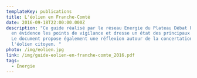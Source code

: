 ```yaml
---
templateKey: publications
title: L'éolien en Franche-Comté
date: 2016-09-18T22:00:00.000Z
description: "Ce guide réalisé par le réseau Energie du Plateau Débat Public met
  en évidence les points de vigilance et dresse un état des principaux impacts.
  Le document propose également une réflexion autour de la concertation et de
  l'éolien citoyen. "
photo: /img/eolien.jpg
link: /img/guide-eolien-en-franche-comte_2016.pdf
tags:
  - Énergie
---
```

